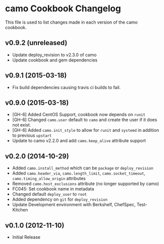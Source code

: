 camo Cookbook Changelog
==========================
This file is used to list changes made in each version of the camo cookbook.

v0.9.2 (unreleased)
-------------------

- Update deploy_revision to v2.3.0 of camo
- Update cookbook and gem dependencies

v0.9.1 (2015-03-18)
-------------------

- Fix build dependencies causing travis ci builds to fail.

v0.9.0 (2015-03-18)
-------------------

- [GH-6] Added CentOS Support, cookbook now depends on `runit`
- [GH-6] Changed `camo.user` default to `camo` and create the user if it does not exist.
- [GH-6] Added `camo.init_style` to allow for `runit` and `systemd` in addition to previous `upstart`
- Update to camo v2.2.0 and add `camo.keep_alive` attribute support

v0.2.0 (2014-10-29)
-------------------

- Added `camo.install_method` which can be `package` or `deploy_revision`
- Added `camo.header_via`, `camo.length_limit`, `camo.socket_timeout`, `camo.timing_allow_origin` attributes
- Removed `camo.host_exclusions` attribute (no longer supported by camo)
- FC045: Set cookbook name in metadata
- Changed default `deploy_user` to `root`
- Added dependency on `git` for `deploy_revision`
- Update Development environment with Berkshelf, ChefSpec, Test-Kitchen

v0.1.0 (2012-11-10)
-------------------

- Initial Release
